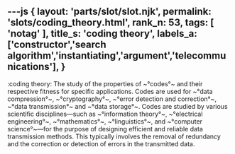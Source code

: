 ---js
{
  layout: 'parts/slot/slot.njk',
  permalink: 'slots/coding_theory.html',
  rank_n: 53,
  tags: [ 'notag' ],
  title_s: 'coding theory',
  labels_a: ['constructor','search algorithm','instantiating','argument','telecommunications'],
}
---
:coding theory:
The study of the properties of ~°codes°~ and their respective fitness for specific applications. Codes are used for ~°data compression°~, ~°cryptography°~, ~°error detection and correction°~, ~°data transmission°~ and ~°data storage°~. Codes are studied by various scientific disciplines—such as ~°information theory°~, ~°electrical engineering°~, ~°mathematics°~, ~°linguistics°~, and ~°computer science°~—for the purpose of designing efficient and reliable data transmission methods. This typically involves the removal of redundancy and the correction or detection of errors in the transmitted data.
